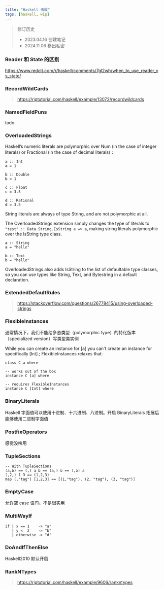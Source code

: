 ```yaml
---
title: "Haskell 拓展"
tags: [haskell, wip]
---
```


<!--more-->

> 修订历史
> - 2023.04.16 创建笔记
> - 2024.11.06 移出私密

### Reader 和 State 的区别
https://www.reddit.com/r/haskell/comments/7gl2wh/when_to_use_reader_vs_state/

### RecordWildCards
> https://riptutorial.com/haskell/example/13072/recordwildcards

### NamedFieldPuns
todo

### OverloadedStrings 
Haskell’s numeric literals are polymorphic over Num (in the case of integer literals) or Fractional (in the case of decimal literals)：
```
a :: Int
a = 1

b :: Double
b = 1

c :: Float
c = 3.5

d :: Rational
d = 3.5
```
String literals are always of type String, and are not polymorphic at all.

The OverloadedStrings extension simply changes the type of literals to `"test" :: Data.String.IsString a => a`, making string literals polymorphic over the IsString type class.

```
a :: String
a = "hello"

b :: Text
b = "hello"
```

OverloadedStrings also adds IsString to the list of defaultable type classes, so you can use types like String, Text, and Bytestring in a default declaration.

### ExtendedDefaultRules 
> https://stackoverflow.com/questions/26778415/using-overloaded-strings

### FlexibleInstances
通常情况下，我们不能给多态类型（polymorphic type）的特化版本（specialized version）写类型类实例

While you can create an instance for [a] you can't create an instance for specifically [Int].; FlexibleInstances relaxes that:
```
class C a where

-- works out of the box
instance C [a] where

-- requires FlexibleInstances
instance C [Int] where
```

### BinaryLiterals 
Haskell 字面值可以使用十进制、十六进制、八进制。开启 BinaryLiterals 拓展后能够使用二进制字面值

### PostfixOperators
感觉没啥用

### TupleSections
```
-- With TupleSections
(a,b) == (,) a b == (a,) b == (,b) a
(,2,) 1 3 == (1,2,3)
map (,"tag") [1,2,3] == [(1,"tag"), (2, "tag"), (3, "tag")]
```
### EmptyCase
允许空 case 语句。不是很实用

### MultiWayIf
```
if | x == 1    -> "a"
   | y <  2    -> "b"
   | otherwise -> "d"
```
### DoAndIfThenElse
Haskell2010 默认开启

### RankNTypes
> https://riptutorial.com/haskell/example/9606/rankntypes

